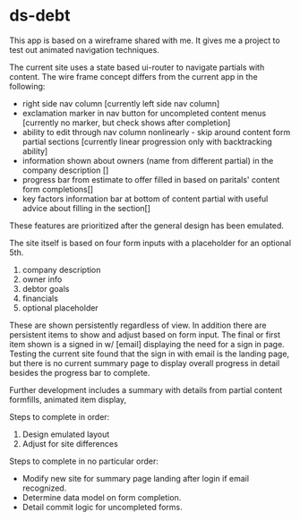ds-debt
=======
This app is based on a wireframe shared with me.  It gives me a project to test out animated navigation techniques.

The current site uses a state based ui-router to navigate partials with content.  The wire frame concept differs
from the current app in the following:

- right side nav column [currently left side nav column]
- exclamation marker in nav button for uncompleted content menus [currently no marker, but check shows after completion]
- ability to edit through nav column nonlinearly - skip around content form partial sections [currently linear progression only with backtracking ability]
- information shown about owners (name from different partial) in the company description []
- progress bar from estimate to offer filled in based on paritals' content form completions[]
- key factors information bar at bottom of content partial with useful advice about filling in the section[]

These features are prioritized after the general design has been emulated.

The site itself is based on four form inputs with a placeholder for an optional 5th.

1. company description
2. owner info
3. debtor goals
4. financials
5. optional placeholder

These are shown persistently regardless of view.  In addition there are persistent items to show and adjust based on form input.
The final or first item shown is a signed in w/ [email] displaying the need for a sign in page.  Testing the current site 
found that the sign in with email is the landing page, but there is no current summary page to display overall progress
in detail besides the progress bar to complete.

Further development includes a summary with details from partial content formfills, animated item display, 

Steps to complete in order:

1. Design emulated layout
2. Adjust for site differences

Steps to complete in no particular order:
- Modify new site for summary page landing after login if email recognized.
- Determine data model on form completion.
- Detail commit logic for uncompleted forms.

